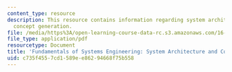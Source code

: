 ```yaml
---
content_type: resource
description: This resource contains information regarding system architecture and
  concept generation.
file: /media/https%3A/open-learning-course-data-rc.s3.amazonaws.com/16-842-fundamentals-of-systems-engineering-fall-2015/c735f4557cd1589ee86294668f75b558_MTI16_842F15_Ses4_Con_Syn.pdf
file_type: application/pdf
resourcetype: Document
title: 'Fundamentals of Systems Engineering: System Architecture and Concept Generation'
uid: c735f455-7cd1-589e-e862-94668f75b558
---
```

